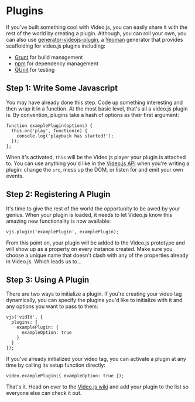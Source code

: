 Plugins
=======
If you've built something cool with Video.js, you can easily share it with the rest of the world by creating a plugin. Although, you can roll your own, you can also use [generator-videojs-plugin](https://github.com/dmlap/generator-videojs-plugin), a [Yeoman](http://yeoman.io) generator that provides scaffolding for video.js plugins including:
* [Grunt](http://gruntjs.com) for build management
* [npm](https://www.npmjs.org) for dependency management
* [QUnit](http://qunitjs.com) for testing



Step 1: Write Some Javascript
-----------------------------
You may have already done this step. Code up something interesting and then wrap it in a function. At the most basic level, that's all a video.js plugin is. By convention, plugins take a hash of options as their first argument:

    function examplePlugin(options) {
      this.on('play', function(e) {
        console.log('playback has started!');
      });
    };

When it's activated, `this` will be the Video.js player your plugin is attached to. You can use anything you'd like in the [Video.js API](api.md) when you're writing a plugin: change the `src`, mess up the DOM, or listen for and emit your own events.

Step 2: Registering A Plugin
-------------------------------
It's time to give the rest of the world the opportunity to be awed by your genius. When your plugin is loaded, it needs to let Video.js know this amazing new functionality is now available:

    vjs.plugin('examplePlugin', examplePlugin);

From this point on, your plugin will be added to the Video.js prototype and will show up as a property on every instance created. Make sure you choose a unique name that doesn't clash with any of the properties already in Video.js. Which leads us to...

Step 3: Using A Plugin
----------------------
There are two ways to initialize a plugin. If you're creating your video tag dynamically, you can specify the plugins you'd like to initialize with it and any options you want to pass to them:

    vjs('vidId', {
      plugins: {
        examplePlugin: {
          exampleOption: true
        }
      }
    });

If you've already initialized your video tag, you can activate a plugin at any time by calling its setup function directly:

    video.examplePlugin({ exampleOption: true });

That's it. Head on over to the [Video.js wiki](https://github.com/videojs/video.js/wiki/Plugins) and add your plugin to the list so everyone else can check it out.
